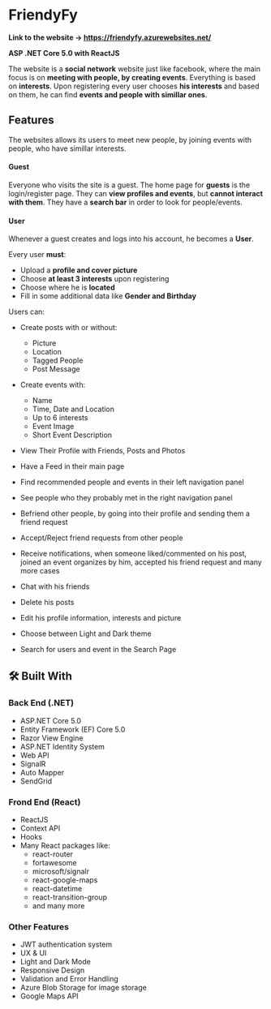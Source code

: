 # FriendyFy

**Link to the website -> https://friendyfy.azurewebsites.net/**

**ASP .NET Core 5.0 with ReactJS**

The website is a **social network** website just like facebook, where the main focus is on **meeting with people, by creating events**. Everything is based on **interests**. Upon registering every user chooses **his interests** and based on them, he can find **events and people with simillar ones**.

## **Features**

The websites allows its users to meet new people, by joining events with people, who have simillar interests.

#### **Guest**

Everyone who visits the site is a guest.
The home page for **guests** is the login/register page. They can **view profiles and events**, but **cannot interact with them**. They have a **search bar** in order to look for people/events.

#### **User**

Whenever a guest creates and logs into his account, he becomes a **User**.

Every user **must**:
- Upload a **profile and cover picture**
- Choose **at least 3 interests** upon registering
- Choose where he is **located**
- Fill in some additional data like **Gender and Birthday**

Users can:

- Create posts with or without:
  - Picture
  - Location
  - Tagged People
  - Post Message

- Create events with:
  - Name
  - Time, Date and Location
  - Up to 6 interests
  - Event Image
  - Short Event Description
 
- View Their Profile with Friends, Posts and Photos
- Have a Feed in their main page
- Find recommended people and events in their left navigation panel
- See people who they probably met in the right navigation panel
- Befriend other people, by going into their profile and sending them a friend request
- Accept/Reject friend requests from other people
- Receive notifications, when someone liked/commented on his post, joined an event organizes by him, accepted his friend request and many more cases
- Chat with his friends
- Delete his posts
- Edit his profile information, interests and picture
- Choose between Light and Dark theme
- Search for users and event in the Search Page



## :hammer_and_wrench: Built With
### Back End (.NET)
- ASP.NET Core 5.0
- Entity Framework (EF) Core 5.0
- Razor View Engine
- ASP.NET Identity System
- Web API
- SignalR
- Auto Mapper
- SendGrid

### Frond End (React)
- ReactJS
- Context API
- Hooks
- Many React packages like:
  - react-router
  - fortawesome
  - microsoft/signalr
  - react-google-maps
  - react-datetime
  - react-transition-group
  - and many more

### Other Features
- JWT authentication system
- UX & UI
- Light and Dark Mode
- Responsive Design
- Validation and Error Handling
- Azure Blob Storage for image storage
- Google Maps API
